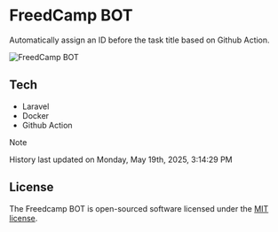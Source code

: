 # FreedCamp BOT

Automatically assign an ID before the task title based on Github Action.

![FreedCamp BOT](https://repository-images.githubusercontent.com/737932867/7d34798b-2680-471c-b089-a78a718d3d6a)

## Tech

- Laravel
- Docker
- Github Action

> [!NOTE]  
> History last updated on Monday, May 19th, 2025, 3:14:29 PM

## License

The Freedcamp BOT is open-sourced software licensed under the [MIT license](https://opensource.org/licenses/MIT).
